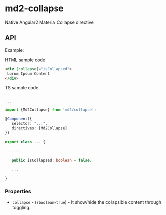 # md2-collapse

Native Angular2 Material Collapse directive

## API

Example:
 
HTML sample code
 ```html
<div [collapse]="isCollapsed">
  Lorum Ipsum Content
</div>
 ```

TS sample code
 ```ts

...

import {Md2Collapse} from 'md2/collapse';

@Component({
    selector: "...",
    directives: [Md2Collapse]
})

export class ... {
    
    ...
    
    public isCollapsed: boolean = false;

    ...

}
 ```

### Properties

  - `collapse` - (`?boolean=true`) - It show/hide the collapsible content through toggling.
